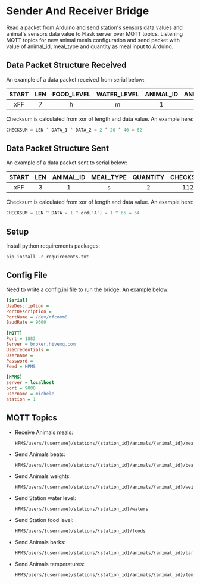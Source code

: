 # Sender And Receiver Bridge
Read a packet from Arduino and send station's sensors data values and animal's sensors data value to Flask server over MQTT topics.
Listening MQTT topics for new animal meals configuration and send packet with value of animal_id, meal_type and quantity as meal input to Arduino. 

## Data Packet Structure Received
An example of a data packet received from serial below:

| START | LEN | FOOD_LEVEL | WATER_LEVEL | ANIMAL_ID | ANIMAL_BEAT | ANIMAL_WEIGHT | ANIMAL_BARK | ANIMAL_TEMPERATURE | CHECKSUM | END |
|:-----:|:---:|:----------:|:-----------:|:---------:|:-----------:|:-------------:|:-----------:|:------------------:|:--------:|:---:|
|  xFF  |  7  |     h      |      m      |     1     |     20      |       2       |      1      |         36         |    48    | xFE |

Checksum is calculated from xor of length and data value. An example here:

```c
CHECKSUM = LEN ^ DATA_1 ^ DATA_2 = 2 ^ 20 ^ 40 = 62
```

## Data Packet Structure Sent
An example of a data packet sent to serial below:

| START | LEN | ANIMAL_ID | MEAL_TYPE | QUANTITY | CHECKSUM | END |
|:-----:|:---:|:---------:|:---------:|:--------:|:--------:|:---:|
|  xFF  |  3  |     1     |     s     |    2     |   112    | xFE |

Checksum is calculated from xor of length and data value. An example here:

```c
CHECKSUM = LEN ^ DATA = 1 ^ ord('A') = 1 ^ 65 = 64
```

## Setup
Install python requirements packages:
```shell
pip install -r requirements.txt
```

## Config File
Need to write a config.ini file to run the bridge. An example below:
```ini
[Serial]
UseDescription =
PortDescription =
PortName = /dev/rfcomm0
BaudRate = 9600

[MQTT]
Port = 1883
Server = broker.hivemq.com
UseCredentials =
Username =
Password =
Feed = HPMS

[HPMS]
server = localhost
port = 9000
username = michele
station = 1
```

## MQTT Topics
- Receive Animals meals:
    ```text
    HPMS/users/{username}/stations/{station_id}/animals/{animal_id}/meals
    ```
- Send Animals beats:
    ```text
    HPMS/users/{username}/stations/{station_id}/animals/{animal_id}/beats
    ```
- Send Animals weights:
    ```text
    HPMS/users/{username}/stations/{station_id}/animals/{animal_id}/weights
    ```
- Send Station water level:
    ```text
    HPMS/users/{username}/stations/{station_id}/waters
    ```
- Send Station food level:
    ```text
    HPMS/users/{username}/stations/{station_id}/foods
    ```
- Send Animals barks:
    ```text
    HPMS/users/{username}/stations/{station_id}/animals/{animal_id}/barks
    ```
- Send Animals temperatures:
    ```text
    HPMS/users/{username}/stations/{station_id}/animals/{animal_id}/temperatures
    ```
